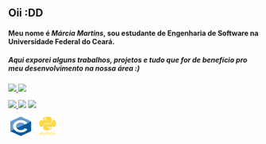 ## Oii :DD
#### Meu nome é _Márcia Martins_, sou estudante de Engenharia de Software na Universidade Federal do Ceará.  
##### Aqui exporei alguns trabalhos, projetos e tudo que for de benefício pro meu desenvolvimento na nossa área :)

<div>
  <a href="https://github.com/CGabriel22">
  <img height="180em" src="https://github-readme-stats.vercel.app/api?username=CGabriel22&show_icons=true&theme=dark&include_all_commits=true&count_private=true&bg_color=0D1117&text_color=ffffff"/>
  <img height="180em" src="https://github-readme-stats.vercel.app/api/top-langs/?username=CGabriel22&layout=compact&langs_count=7&theme=dark&bg_color=0D1117&text_color=ffffff"/>
</div>
    
<div>

<a href="https://www.instagram.com/cgabrieldev/" target="_blank"><img src="https://img.shields.io/badge/-Instagram-%23E4405F?style=for-the-badge&logo=instagram&logoColor=white" target="_blank"> </a><a href="https://www.linkedin.com/in/carlos-gabriel-leite-barros-56a494210/" target="_blank"><img src="https://img.shields.io/badge/-LinkedIn-%230077B5?style=for-the-badge&logo=linkedin&logoColor=white" target="_blank"></a> <a href = "mailto:carlosgabrieldev@gmail.com"><img src="https://img.shields.io/badge/-Gmail-%23333?style=for-the-badge&logo=gmail&logoColor=white" target="_blank"></a>
    
</div>

<div style="display: inline_block">
  
<img align="center" height="40" width="50" src="https://github.com/devicons/devicon/blob/master/icons/c/c-original.svg">
<img align="center" height="40" width="50" src="https://github.com/devicons/devicon/blob/master/icons/python/python-plain-wordmark.svg">

</div>
